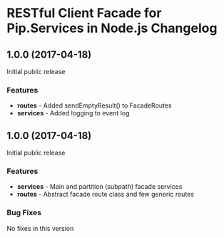# RESTful Client Facade for Pip.Services in Node.js Changelog

## <a name="1.0.0"></a> 1.0.0 (2017-04-18)

Initial public release

### Features
- **routes** - Added sendEmptyResult() to FacadeRoutes
- **services** - Added logging to event log

## <a name="1.0.0"></a> 1.0.0 (2017-04-18)

Initial public release

### Features
- **services** - Main and partition (subpath) facade services
- **routes** - Abstract facade route class and few generic routes

### Bug Fixes
No fixes in this version

